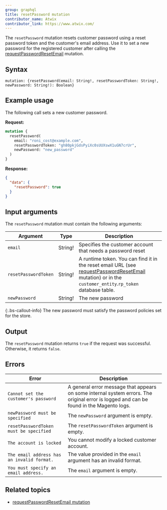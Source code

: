 ```yaml
---
group: graphql
title: resetPassword mutation
contributor_name: Atwix
contributor_link: https://www.atwix.com/
---
```


The `resetPassword` mutation resets customer password using a reset password token and the customer's email address. Use it to set a new password for the registered customer after calling the [requestPasswordResetEmail]({{page.baseurl}}/graphql/mutations/request-password-reset-email.html) mutation.

## Syntax

`mutation: {resetPassword(email: String!, resetPasswordToken: String!, newPassword: String!): Boolean}`

## Example usage

The following call sets a new customer password.

**Request:**

```graphql
mutation {
  resetPassword(
    email: "roni_cost@example.com",
    resetPasswordToken: "gh80pkjGdsPyiXc0sUUXswX1uGN7crUr",
    newPassword: "new_password"
  )
}
```

**Response:**

```json
{
  "data": {
    "resetPassword": true
  }
}
```

## Input arguments

The `resetPassword` mutation must contain the following arguments:

Argument | Type | Description
--- | --- | ---
`email` | String! | Specifies the customer account that needs a password reset
`resetPasswordToken` | String! | A runtime token. You can find it in the reset email URL (see [requestPasswordResetEmail]({{page.baseurl}}/graphql/mutations/request-password-reset-email.html) mutation) or in the `customer_entity`.`rp_token` database table.
`newPassword` | String! | The new password

{:.bs-callout-info}
The new password must satisfy the password policies set for the store.

## Output

The `resetPassword` mutation returns `true` if the request was successful. Otherwise, it returns `false`.

## Errors

Error | Description
--- | ---
`Cannot set the customer's password` | A general error message that appears on some internal system errors. The original error is logged and can be found in the Magento logs.
`newPassword must be specified` | The `newPassword` argument is empty.
`resetPasswordToken must be specified` | The `resetPasswordToken` argument is empty.
`The account is locked` | You cannot modify a locked customer account.
`The email address has an invalid format.` | The value provided in the `email` argument has an invalid format.
`You must specify an email address.` | The `email` argument is empty.

## Related topics

-  [requestPasswordResetEmail mutation]({{page.baseurl}}/graphql/mutations/request-password-reset-email.html)
